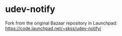 udev-notify
===========

Fork from the original Bazaar repository in Launchpad:
https://code.launchpad.net/~skss/udev-notify/
